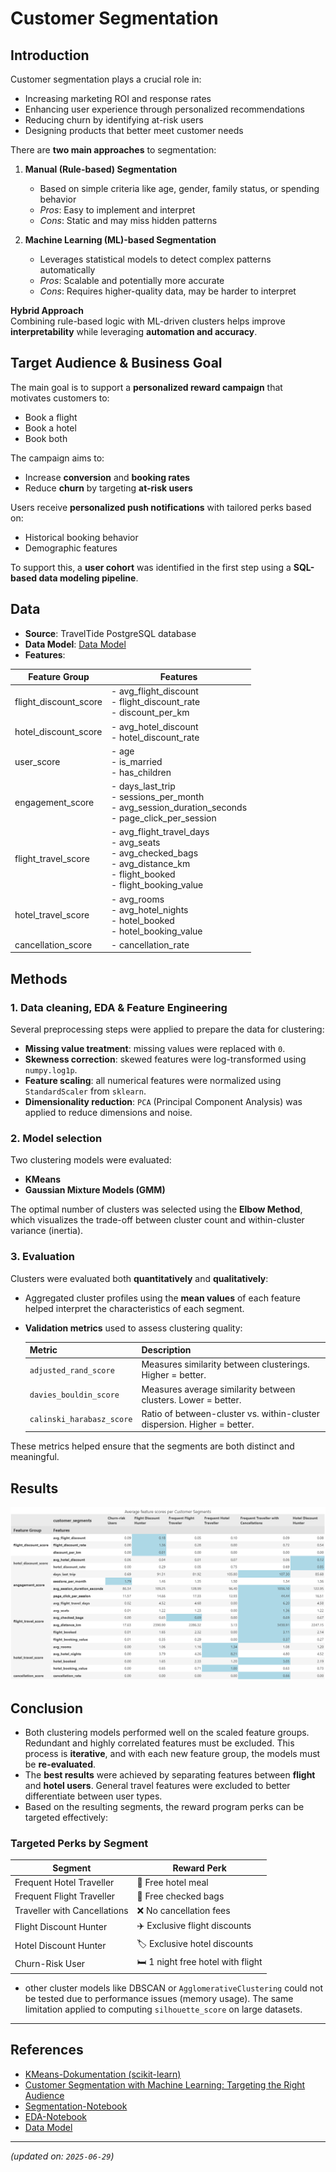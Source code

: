 # Customer Segmentation

## Introduction
Customer segmentation plays a crucial role in:  

- Increasing marketing ROI and response rates    
- Enhancing user experience through personalized recommendations  
- Reducing churn by identifying at-risk users  
- Designing products that better meet customer needs  

There are **two main approaches** to segmentation:  

1. **Manual (Rule-based) Segmentation**  
   - Based on simple criteria like age, gender, family status, or spending behavior  
   - *Pros*: Easy to implement and interpret  
   - *Cons*: Static and may miss hidden patterns  

2. **Machine Learning (ML)-based Segmentation**  
   - Leverages statistical models to detect complex patterns automatically  
   - *Pros*: Scalable and potentially more accurate  
   - *Cons*: Requires higher-quality data, may be harder to interpret  

**Hybrid Approach**  
Combining rule-based logic with ML-driven clusters helps improve **interpretability** while leveraging **automation and accuracy**.

## Target Audience & Business Goal
The main goal is to support a **personalized reward campaign** that motivates customers to:  

- Book a flight  
- Book a hotel  
- Book both   

The campaign aims to:  

- Increase **conversion** and **booking rates**  
- Reduce **churn** by targeting **at-risk users**  

Users receive **personalized push notifications** with tailored perks based on:  

- Historical booking behavior  
- Demographic features  

To support this, a **user cohort** was identified in the first step using a **SQL-based data modeling pipeline**.

## Data
- **Source**: TravelTide PostgreSQL database  
- **Data Model**: [Data Model](../docs/data_model.md)
- **Features**:  

| Feature Group            | Features                                                                 |  
|--------------------------|---------------------------------------------------------------------------|  
| flight_discount_score    | - avg_flight_discount<br>- flight_discount_rate<br>- discount_per_km     |  
| hotel_discount_score     | - avg_hotel_discount<br>- hotel_discount_rate                            |  
| user_score               | - age<br>- is_married<br>- has_children                                   |  
| engagement_score         | - days_last_trip<br>- sessions_per_month<br>- avg_session_duration_seconds<br>- page_click_per_session |  
| flight_travel_score      | - avg_flight_travel_days<br>- avg_seats<br>- avg_checked_bags<br>- avg_distance_km<br>- flight_booked<br>- flight_booking_value |  
| hotel_travel_score       | - avg_rooms<br>- avg_hotel_nights<br>- hotel_booked<br>- hotel_booking_value |  
| cancellation_score       | - cancellation_rate                                                      |  


## Methods

### 1. **Data cleaning, EDA & Feature Engineering**  
Several preprocessing steps were applied to prepare the data for clustering:  

- **Missing value treatment**: missing values were replaced with `0`.  
- **Skewness correction**: skewed features were log-transformed using `numpy.log1p`.  
- **Feature scaling**: all numerical features were normalized using `StandardScaler` from `sklearn`.  
- **Dimensionality reduction**: `PCA` (Principal Component Analysis) was applied to reduce dimensions and noise.  


### 2. **Model selection**  
Two clustering models were evaluated:  
- **KMeans**  
- **Gaussian Mixture Models (GMM)**  

The optimal number of clusters was selected using the **Elbow Method**, which visualizes the trade-off between cluster count and within-cluster variance (inertia).  
     

### 3. **Evaluation**  
Clusters were evaluated both **quantitatively** and **qualitatively**:  

- Aggregated cluster profiles using the **mean values** of each feature helped interpret the characteristics of each segment.  
- **Validation metrics** used to assess clustering quality:  
  
  | Metric                     | Description                                                                 |  
  |---------------------------|-----------------------------------------------------------------------------|  
  | `adjusted_rand_score`     | Measures similarity between clusterings. Higher = better.                   |  
  | `davies_bouldin_score`    | Measures average similarity between clusters. Lower = better.               |  
  | `calinski_harabasz_score` | Ratio of between-cluster vs. within-cluster dispersion. Higher = better.    |  

These metrics helped ensure that the segments are both distinct and meaningful.   

## Results

![Segmentation-Table](../data/segmentation_table.png)


## Conclusion  
- Both clustering models performed well on the scaled feature groups. Redundant and highly correlated features must be excluded. This process is **iterative**, and with each new feature group, the models must be **re-evaluated**.  
- The **best results** were achieved by separating features between **flight** and **hotel users**. General travel features were excluded to better differentiate between user types.  
- Based on the resulting segments, the reward program perks can be targeted effectively:  

### Targeted Perks by Segment  

| Segment                          | Reward Perk                          |  
|----------------------------------|---------------------------------------|  
| Frequent Hotel Traveller         | 🏨 Free hotel meal                    |  
| Frequent Flight Traveller        | 🧳 Free checked bags                  |  
| Traveller with Cancellations     | ❌ No cancellation fees               |  
| Flight Discount Hunter           | ✈️ Exclusive flight discounts         |  
| Hotel Discount Hunter            | 🏷️ Exclusive hotel discounts          |  
| Churn-Risk User                  | 🛏️ 1 night free hotel with flight    |   

- other cluster models like DBSCAN or `AgglomerativeClustering` could not be tested due to performance issues (memory usage). The same limitation applied to computing `silhouette_score` on large datasets.

---

## References
- [KMeans-Dokumentation (scikit-learn)](https://scikit-learn.org/stable/modules/clustering.html#k-means)
- [Customer Segmentation with Machine Learning: Targeting the Right Audience](https://medium.com/@byanalytixlabs/customer-segmentation-with-machine-learning-targeting-the-right-audience-656f5d2ce8f8)
- [Segmentation-Notebook](../notebooks/Segmentation.ipynb)  
- [EDA-Notebook](../notebooks/EDA.ipynb)
- [Data Model](../docs/data_model.md)
---

*(updated on: `2025-06-29`)*  
